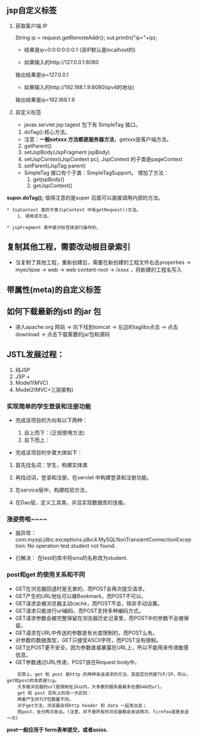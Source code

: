 ## jsp自定义标签
1. 获取客户端 IP 

    String ip = request.getRemoteAddr();
    out.println("ip="+ip);

    * 结果是ip=0:0:0:0:0:0:1
    (该IP默认是localhost的)

    * 如果输入的http://127.0.0.1:8080

    输出结果是ip=127.0.0.1

    * 如果输入的http://192.168.1.9:8080(ipv4的地址)

    输出结果是ip=192.168.1.9
 
2. 自定义标签

    * javax.servlet.jsp.tagext 包下有 SimpleTag 接口。

    1. doTag():核心方法。

    * 注意：**一般setxxx 方法都是服务器方法**，getxxx是客户端方法。
    
    2. getParent()
    3. setJspBody(JspFragment jspBody)
    4. setJspContext(JspContext pc), JspContext 的子类是pageContext
    5. setParent(JspTag parent)

    * SimpleTag 接口有个子类：SimpleTagSupport。
    增加了方法：
        1. getjspBody()
        2. getJspContext()

**super.doTag();** 值得注意的是super 后面可以直接调用内部的方法。

    * JspContext 类的子类JspContext 中有getRequest()方法。
        1. 调用该方法。

    * jspFragment 类中是对标签体进行操作的。


## 复制其他工程，需要改动根目录索引
* 当复制了其他工程，重新创建后，需要在新创建的工程文件右击properties → myeclipse → web → web content-root → /xxxx ，将新建的工程名写入

## 带属性(meta)的自定义标签


## 如何下载最新的jstl 的jar 包

* 进入apache.org 网站 → 向下找到tomcat → 左边的taglibs点击 → 点击download → 点击下载需要的jar包和源码


## JSTL发展过程：
1. 纯JSP
2. JSP + 
3. Model1(MVC)
4. Model2(MVC+三层架构)


### 实现简单的学生登录和注册功能

* 完成该项目的方向有以下两种：
    1. 自上而下：(正规使用方法)
    2. 自下而上：


* 完成该项目的步骤大体如下：

1. 首先找名词：学生，构建实体类

2. 再找动词，登录和注册，在servlet 中构建登录和注册功能。

3. 在service层中，构建校验方法，

4. 在Dao层，定义工具类，并且实现数据库的连接。



### 涨姿势啦~~~~

* 报异常： com.mysql.jdbc.exceptions.jdbc4.MySQLNonTransientConnectionException:  No operation test.student not found.

* 已解决： 在test的库中将sms的名称改为student.

### post和get 的使用关系和不同

* GET在浏览器回退时是无害的，而POST会再次提交请求。
* GET产生的URL地址可以被Bookmark，而POST不可以。
* GET请求会被浏览器主动cache，而POST不会，除非手动设置。
* GET请求只能进行url编码，而POST支持多种编码方式。
* GET请求参数会被完整保留在浏览器历史记录里，而POST中的参数不会被保留。
* GET请求在URL中传送的参数是有长度限制的，而POST么有。
* 对参数的数据类型，GET只接受ASCII字符，而POST没有限制。
* GET比POST更不安全，因为参数直接暴露在URL上，所以不能用来传递敏感信息。
* GET参数通过URL传递，POST放在Request body中。
```
    实质上，get 和 post 是http 的两种发送请求的方法，其底层仍然是TCP/IP。所以，get和post的本质是tcp。
    大多数浏览器的url是限制在2k以内，大多数的服务器最多处理64k的url。
    get 和 post 实际上的另一大区别：
    两者产生的TCP包数量不同，
    对于get方法，浏览器会将http header 和 data 一起发出去；
    而post，会分两次发出。(注意，并不是所有的浏览器都会发送两次，firefox就是发送一次)
```  

**post一般应用于 form表单提交，或者axios.**

